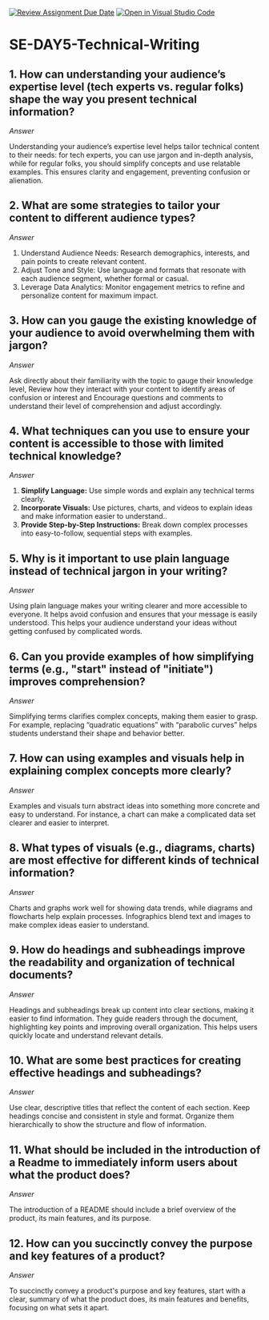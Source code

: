 [![Review Assignment Due Date](https://classroom.github.com/assets/deadline-readme-button-22041afd0340ce965d47ae6ef1cefeee28c7c493a6346c4f15d667ab976d596c.svg)](https://classroom.github.com/a/zsAR-pyY)
[![Open in Visual Studio Code](https://classroom.github.com/assets/open-in-vscode-2e0aaae1b6195c2367325f4f02e2d04e9abb55f0b24a779b69b11b9e10269abc.svg)](https://classroom.github.com/online_ide?assignment_repo_id=15670496&assignment_repo_type=AssignmentRepo)
# SE-DAY5-Technical-Writing
## 1. How can understanding your audience’s expertise level (tech experts vs. regular folks) shape the way you present technical information?

*Answer*

Understanding your audience’s expertise level helps tailor technical content to their needs: for tech experts, you can use jargon and in-depth analysis, while for regular folks, you should simplify concepts and use relatable examples. This ensures clarity and engagement, preventing confusion or alienation.

## 2. What are some strategies to tailor your content to different audience types?

*Answer*

1. Understand Audience Needs: Research demographics, interests, and pain points to create relevant content.
2. Adjust Tone and Style: Use language and formats that resonate with each audience segment, whether formal or casual.
3. Leverage Data Analytics: Monitor engagement metrics to refine and personalize content for maximum impact.

## 3. How can you gauge the existing knowledge of your audience to avoid overwhelming them with jargon?

*Answer*

Ask directly about their familiarity with the topic to gauge their knowledge level, Review how they interact with your content to identify areas of confusion or interest and Encourage questions and comments to understand their level of comprehension and adjust accordingly.

## 4. What techniques can you use to ensure your content is accessible to those with limited technical knowledge?

*Answer*

1. **Simplify Language:** Use simple words and explain any technical terms clearly.
2. **Incorporate Visuals:** Use pictures, charts, and videos to explain ideas and make information easier to understand..
3. **Provide Step-by-Step Instructions:** Break down complex processes into easy-to-follow, sequential steps with examples.

## 5. Why is it important to use plain language instead of technical jargon in your writing?

*Answer*

Using plain language makes your writing clearer and more accessible to everyone. It helps avoid confusion and ensures that your message is easily understood. This helps your audience understand your ideas without getting confused by complicated words.

## 6. Can you provide examples of how simplifying terms (e.g., "start" instead of "initiate") improves comprehension?

*Answer*

Simplifying terms clarifies complex concepts, making them easier to grasp. For example, replacing “quadratic equations” with “parabolic curves” helps students understand their shape and behavior better.

## 7. How can using examples and visuals help in explaining complex concepts more clearly?

*Answer*

Examples and visuals turn abstract ideas into something more concrete and easy to understand. For instance, a chart can make a complicated data set clearer and easier to interpret.

## 8. What types of visuals (e.g., diagrams, charts) are most effective for different kinds of technical information?

*Answer*

Charts and graphs work well for showing data trends, while diagrams and flowcharts help explain processes. Infographics blend text and images to make complex ideas easier to understand.

## 9. How do headings and subheadings improve the readability and organization of technical documents?

*Answer*

Headings and subheadings break up content into clear sections, making it easier to find information. They guide readers through the document, highlighting key points and improving overall organization. This helps users quickly locate and understand relevant details.

## 10. What are some best practices for creating effective headings and subheadings?

*Answer*

Use clear, descriptive titles that reflect the content of each section. Keep headings concise and consistent in style and format. Organize them hierarchically to show the structure and flow of information.

## 11. What should be included in the introduction of a Readme to immediately inform users about what the product does?

*Answer*

The introduction of a README should include a brief overview of the product, its main features, and its purpose.

## 12. How can you succinctly convey the purpose and key features of a product?

*Answer*

To succinctly convey a product's purpose and key features, start with a clear, summary of what the product does, its main features and benefits, focusing on what sets it apart.
